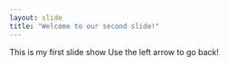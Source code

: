 ```yaml
---
layout: slide
title: "Welcome to our second slide!"
---
```

This is my first slide show
Use the left arrow to go back!
